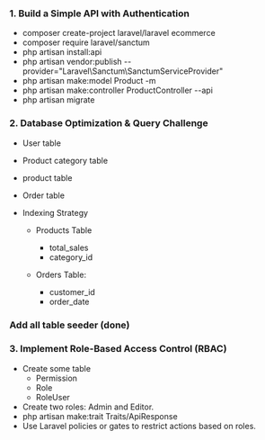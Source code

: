 ### 1. Build a Simple API with Authentication

- composer create-project laravel/laravel ecommerce
- composer require laravel/sanctum
- php artisan install:api
- php artisan vendor:publish --provider="Laravel\Sanctum\SanctumServiceProvider"
- php artisan make:model Product -m
- php artisan make:controller ProductController --api
- php artisan migrate

### 2. Database Optimization & Query Challenge

- User table
- Product category table
- product table
- Order table


- Indexing Strategy
    - Products Table
        - total_sales
        - category_id

    - Orders Table:
        - customer_id
        - order_date

### Add all table seeder (done)

### 3. Implement Role-Based Access Control (RBAC)

- Create some table
    - Permission
    - Role
    - RoleUser
- Create two roles: Admin and Editor.
- php artisan make:trait Traits/ApiResponse
- Use Laravel policies or gates to restrict actions based on roles.